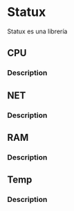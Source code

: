 # Statux
Statux es una librería 

## CPU
### Description

## NET
### Description

## RAM
### Description

## Temp
### Description